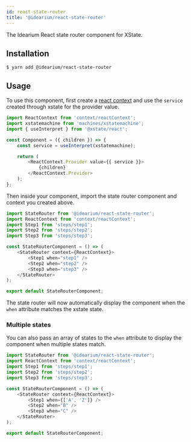```yaml
---
id: react-state-router
title: '@idearium/react-state-router'
---
```


The Idearium React state router component for XState.

## Installation

```shell
$ yarn add @idearium/react-state-router
```

## Usage

To use this component, first create a [react context](https://beta.reactjs.org/blog/2018/03/29/react-v-16-3#official-context-api) and use the `service` created through xstate for the provider value.

```js
import ReactContext from 'context/reactContext';
import xstatemachine from 'machines/xstatemachine';
import { useInterpret } from '@xstate/react';

const Component = ({ children }) => {
    const service = useInterpret(xstatemachine);

    return (
        <ReactContext.Provider value={{ service }}>
            {children}
        </ReactContext.Provider>
    );
};
```

Then inside your component, import the state router component and context you created above.

```js
import StateRouter from '@idearium/react-state-router';
import ReactContext from 'context/reactContext';
import Step1 from 'steps/step1';
import Step2 from 'steps/step2';
import Step3 from 'steps/step3';

const StateRouterComponent = () => (
    <StateRouter context={ReactContext}>
        <Step1 when="step1" />
        <Step2 when="step2" />
        <Step3 when="step3" />
    </StateRouter>
);

export default StateRouterComponent;
```

The state router will now automatically display the component when the `when` attribute matches the xstate state.

### Multiple states

You can also pass an array of states to the `when` attribute to display the component when multiple states match.

```js
import StateRouter from '@idearium/react-state-router';
import ReactContext from 'context/reactContext';
import Step1 from 'steps/step1';
import Step2 from 'steps/step2';
import Step3 from 'steps/step3';

const StateRouterComponent = () => (
    <StateRouter context={ReactContext}>
        <Step1 when={['A', 'Z']} />
        <Step2 when="B" />
        <Step3 when="C" />
    </StateRouter>
);

export default StateRouterComponent;
```
